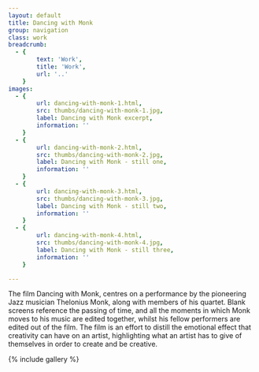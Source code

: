 ```yaml
---
layout: default
title: Dancing with Monk
group: navigation
class: work
breadcrumb:
  - {
  		text: 'Work',
  		title: 'Work',
  		url: '..'
	}
images:
  - {
		url: dancing-with-monk-1.html, 
		src: thumbs/dancing-with-monk-1.jpg,
		label: Dancing with Monk excerpt,
		information: ''
	}
  - {
		url: dancing-with-monk-2.html, 
		src: thumbs/dancing-with-monk-2.jpg,
		label: Dancing with Monk - still one,
		information: ''
	}
  - {
		url: dancing-with-monk-3.html, 
		src: thumbs/dancing-with-monk-3.jpg,
		label: Dancing with Monk - still two,
		information: ''
	}
  - {
		url: dancing-with-monk-4.html, 
		src: thumbs/dancing-with-monk-4.jpg,
		label: Dancing with Monk - still three,
		information: ''
	}

---
```


The film Dancing with Monk, centres on a performance by the pioneering Jazz musician Thelonius Monk, along with members of his quartet. Blank screens reference the passing of time, and all the moments in which Monk moves to his music are edited together, whilst his fellow performers are edited out of the film. The film is an effort to distill the emotional effect that creativity can have on an artist, highlighting what an artist has to give of themselves in order to create and be creative.

{% include gallery %}
